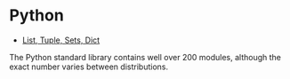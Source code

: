 # Python


- [List, Tuple, Sets, Dict](https://github.com/ShivaniMakvana/Python/blob/main/List_Tuple_Sets_Dict.ipynb)

The Python standard library contains well over 200 modules, although the exact number 
varies between distributions.
<!--
---

```import this```
- Output

The Zen of Python, by Tim Peters 


>Beautiful is better than ugly. 

>Explicit is better than implicit. 

>Simple is better than complex. 

>Complex is better than complicated. 

>Flat is better than nested. 

>Sparse is better than dense. 

>Readability counts. 

>Special cases aren't special enough to break the rules. 

>Although practicality beats purity. 

>Errors should never pass silently. 

>Unless explicitly silenced. 

>In the face of ambiguity, refuse the temptation to guess. 

>There should be one-- and preferably only one -- obvious way to do it. 

>Although that way may not be obvious at first unless you're Dutch. 

>Now is better than never. 

>Although never is often better than *right* now. 

>If the implementation is hard to explain, it's a bad idea. 

>If the implementation is easy to explain, it may be a good idea. 

>Namespaces are one honking great idea -- let's do more of those!
-->
